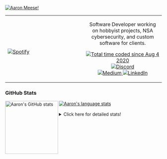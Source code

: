 [![Aaron Meese!](https://user-images.githubusercontent.com/17814535/88975338-a2aabf00-d27f-11ea-963f-8a19608716b4.png)](https://github.com/ajmeese7/readme-ascii "README ASCII")

<!-- Modified from project here: https://github.com/novatorem/novatorem -->
<table width="100%"> 
  <tr>
  <td width="50%">
      
&nbsp; <br> [![Spotify](https://ajmeese7.vercel.app/api/spotify)](https://open.spotify.com/user/ajmeese)

  </td>
  <td width="50%">
    <p align="center">
    Software Developer working on hobbyist projects, NSA cybersecurity, and custom software for clients.
    </p>
    <p align="center">
      <a href="https://wakatime.com/@f726891d-3b02-46cd-9b60-e8c59f9e2b14">
        <img src="https://wakatime.com/badge/user/f726891d-3b02-46cd-9b60-e8c59f9e2b14.svg" alt="Total time coded since Aug 4 2020" title="WakaTime" />
      </a>
      <a href="http://link.aaronmeese.com/discord">
        <img src="https://img.shields.io/badge/discord-ajmeese7%234835-369?style=flat-square&logo=discord&logoColor=white&color=purple" alt="Discord" title="Discord">
      </a>
      <br />
      <a href="https://link.aaronmeese.com/medium">
        <img src="https://img.shields.io/badge/medium-ajmeese7-1DB954?style=flat-square&logo=medium&logoColor=white" alt="Medium" title="Medium">
      </a>
      <a href="https://link.aaronmeese.com/linkedin">
        <img src="https://img.shields.io/badge/linkedIn-aaronmeese-1DB954?style=flat-square&logo=linkedin&logoColor=white&color=blue" alt="LinkedIn" title="LinkedIn">
      </a>
    </p>
  </td>

</table>

[//]: <> (The `&nbsp;` is to have Aphelion take up more space)

### GitHub Stats ###

<a href="https://profile-summary-for-github.com/user/ajmeese7">
  <img align="left" height="170px" src="https://github-readme-stats.vercel.app/api?username=ajmeese7&show_icons=true&line_height=27&count_private=true" alt="Aaron's GitHub stats"/>
  <img src="https://github-readme-stats.vercel.app/api/top-langs/?username=ajmeese7&hide_langs_below=5&layout=compact" alt="Aaron's language stats"/>
</a>

<br />
<br />
<details>
<summary>Click here for detailed stats!</summary>

### :zap: Recent Activity
<!--START_SECTION:activity-->
1. ❗️ Closed issue [#98](https://github.com/meeseOS/meeseOS/issues/98) in [meeseOS/meeseOS](https://github.com/meeseOS/meeseOS)
2. ❗️ Opened issue [#127](https://github.com/meeseOS/meeseOS/issues/127) in [meeseOS/meeseOS](https://github.com/meeseOS/meeseOS)
3. ❗️ Opened issue [#126](https://github.com/meeseOS/meeseOS/issues/126) in [meeseOS/meeseOS](https://github.com/meeseOS/meeseOS)
4. ❗️ Opened issue [#125](https://github.com/meeseOS/meeseOS/issues/125) in [meeseOS/meeseOS](https://github.com/meeseOS/meeseOS)
5. ❗️ Closed issue [#2](https://github.com/ajmeese7/keybase-export/issues/2) in [ajmeese7/keybase-export](https://github.com/ajmeese7/keybase-export)
<!--END_SECTION:activity-->

### 🧐 Waka Stats
<!--START_SECTION:waka-->
![Code Time](http://img.shields.io/badge/Code%20Time-1%2C298%20hrs%2016%20mins-blue)

**🐱 My GitHub Data** 

> 🏆 1,241 Contributions in the Year 2022
 > 
> 📦 199.9 kB Used in GitHub's Storage 
 > 
> 💼 Opted to Hire
 > 
> 📜 84 Public Repositories 
 > 
> 🔑 30 Private Repositories  
 > 
**I'm an Early 🐤** 

```text
🌞 Morning    154 commits    █████░░░░░░░░░░░░░░░░░░░░   22.0% 
🌆 Daytime    251 commits    █████████░░░░░░░░░░░░░░░░   35.86% 
🌃 Evening    291 commits    ██████████░░░░░░░░░░░░░░░   41.57% 
🌙 Night      4 commits      ░░░░░░░░░░░░░░░░░░░░░░░░░   0.57%

```
📅 **I'm Most Productive on Tuesday** 

```text
Monday       102 commits    ███░░░░░░░░░░░░░░░░░░░░░░   14.57% 
Tuesday      134 commits    ████░░░░░░░░░░░░░░░░░░░░░   19.14% 
Wednesday    82 commits     ███░░░░░░░░░░░░░░░░░░░░░░   11.71% 
Thursday     90 commits     ███░░░░░░░░░░░░░░░░░░░░░░   12.86% 
Friday       56 commits     ██░░░░░░░░░░░░░░░░░░░░░░░   8.0% 
Saturday     119 commits    ████░░░░░░░░░░░░░░░░░░░░░   17.0% 
Sunday       117 commits    ████░░░░░░░░░░░░░░░░░░░░░   16.71%

```


📊 **This Week I Spent My Time On** 

```text
⌚︎ Time Zone: America/New_York

💬 Programming Languages: 
JavaScript               10 hrs 29 mins      ███████████████░░░░░░░░░░   61.88% 
Python                   2 hrs 38 mins       ████░░░░░░░░░░░░░░░░░░░░░   15.6% 
Markdown                 1 hr 22 mins        ██░░░░░░░░░░░░░░░░░░░░░░░   8.16% 
JSON                     48 mins             █░░░░░░░░░░░░░░░░░░░░░░░░   4.72% 
Other                    36 mins             █░░░░░░░░░░░░░░░░░░░░░░░░   3.61%

🐱‍💻 Projects: 
aaronmeese.com           8 hrs 29 mins       ████████████░░░░░░░░░░░░░   50.06% 
stack_overflow           2 hrs 57 mins       ████░░░░░░░░░░░░░░░░░░░░░   17.46% 
keybase-export           2 hrs 33 mins       ███░░░░░░░░░░░░░░░░░░░░░░   15.05% 
karameese.com            1 hr 36 mins        ██░░░░░░░░░░░░░░░░░░░░░░░   9.48% 
vault                    31 mins             ░░░░░░░░░░░░░░░░░░░░░░░░░   3.05%

```

**I Mostly Code in JavaScript** 

```text
JavaScript               32 repos            ████████████░░░░░░░░░░░░░   47.76% 
HTML                     9 repos             ███░░░░░░░░░░░░░░░░░░░░░░   13.43% 
Python                   6 repos             ██░░░░░░░░░░░░░░░░░░░░░░░   8.96% 
Java                     4 repos             █░░░░░░░░░░░░░░░░░░░░░░░░   5.97% 
CSS                      3 repos             █░░░░░░░░░░░░░░░░░░░░░░░░   4.48%

```



 Last Updated on 23/09/2022 16:04:00 UTC
<!--END_SECTION:waka-->
</details>

